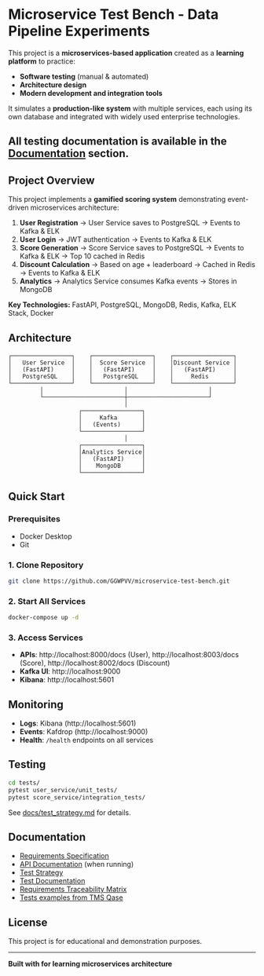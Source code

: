 # Microservice Test Bench - Data Pipeline Experiments

This project is a **microservices-based application** created as a **learning platform** to practice:

- **Software testing** (manual & automated)
- **Architecture design**
- **Modern development and integration tools**

It simulates a **production-like system** with multiple services, each using its own database and integrated with widely used enterprise technologies.

All testing documentation is available in the [Documentation](#documentation) section.
---

## Project Overview

This project implements a **gamified scoring system** demonstrating event-driven microservices architecture:

1. **User Registration** → User Service saves to PostgreSQL → Events to Kafka & ELK
2. **User Login** → JWT authentication → Events to Kafka & ELK  
3. **Score Generation** → Score Service saves to PostgreSQL → Events to Kafka & ELK → Top 10 cached in Redis
4. **Discount Calculation** → Based on age + leaderboard → Cached in Redis → Events to Kafka & ELK
5. **Analytics** → Analytics Service consumes Kafka events → Stores in MongoDB

**Key Technologies:** FastAPI, PostgreSQL, MongoDB, Redis, Kafka, ELK Stack, Docker


## Architecture

```
┌─────────────────┐    ┌─────────────────┐    ┌─────────────────┐
│   User Service  │    │  Score Service  │    │Discount Service │
│   (FastAPI)     │    │   (FastAPI)     │    │   (FastAPI)     │
│   PostgreSQL    │    │   PostgreSQL    │    │     Redis       │
└─────────────────┘    └─────────────────┘    └─────────────────┘
         │                       │                       │
         └───────────────────────┼───────────────────────┘
                                 │
                    ┌─────────────────┐
                    │     Kafka       │
                    │   (Events)      │
                    └─────────────────┘
                                 │
                    ┌─────────────────┐
                    │Analytics Service│
                    │   (FastAPI)     │
                    │    MongoDB      │
                    └─────────────────┘
```

## Quick Start

### Prerequisites
- Docker Desktop
- Git

### 1. Clone Repository
```bash
git clone https://github.com/GGWPVV/microservice-test-bench.git
```

### 2. Start All Services
```bash
docker-compose up -d
```

### 3. Access Services
- **APIs**: http://localhost:8000/docs (User), http://localhost:8003/docs (Score), http://localhost:8002/docs (Discount)
- **Kafka UI**: http://localhost:9000
- **Kibana**: http://localhost:5601

##  Monitoring

- **Logs**: Kibana (http://localhost:5601)
- **Events**: Kafdrop (http://localhost:9000)
- **Health**: `/health` endpoints on all services

##  Testing

```bash
cd tests/
pytest user_service/unit_tests/
pytest score_service/integration_tests/
```

See [docs/test_strategy.md](docs/test_strategy.md) for details.

##  Documentation

- [Requirements Specification](docs/requirements.md)
- [API Documentation](http://localhost:8000/docs) (when running)
- [Test Strategy](docs/test_strategy.md)
- [Test Documentation](tests)
- [Requirements Traceability Matrix](https://www.notion.so/25e317ee517d806fb731c16fb6f0ac5d?v=25e317ee517d80f8a008000c4f15e1a6&source=copy_link)
- [Tests examples from TMS Qase](./tests/Tests%20from%20Qase%20TMS/)
##  License

This project is for educational and demonstration purposes.

---

**Built with for learning microservices architecture**